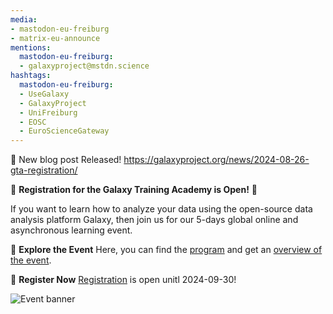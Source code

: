 ```yaml
---
media:
- mastodon-eu-freiburg
- matrix-eu-announce
mentions:
  mastodon-eu-freiburg:
  - galaxyproject@mstdn.science
hashtags:
  mastodon-eu-freiburg:
  - UseGalaxy
  - GalaxyProject
  - UniFreiburg
  - EOSC
  - EuroScienceGateway
---
```

📝 New blog post Released!
https://galaxyproject.org/news/2024-08-26-gta-registration/

📢 **Registration for the Galaxy Training Academy is Open!** 📢

If you want to learn how to analyze your data using the open\-source data analysis platform Galaxy, then join us for our 5\-days global online and asynchronous learning event.

🚀 **Explore the Event**
Here, you can find the [program](https://training.galaxyproject.org/training-material/events/galaxy-academy-2024.html#program) and get an [overview of the event](https://training.galaxyproject.org/training-material/events/galaxy-academy-2024.html#overview).

📝 **Register Now**
[Registration](https://forms.gle/cxzVatt7MAgiMX12A) is open unitl 2024\-09\-30!

![Event banner](https://galaxyproject.org/news/2024-08-26-gta-registration/banner_event_page_1000x300.png)
